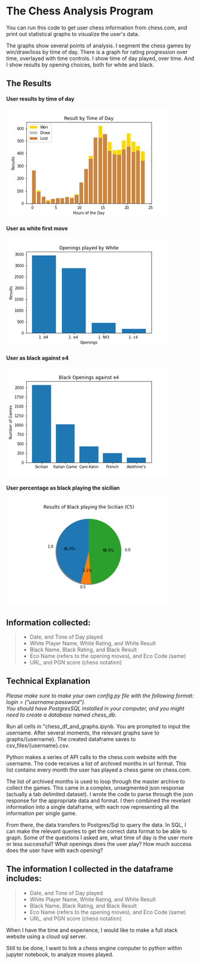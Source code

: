 # The Chess Analysis Program

You can run this code to get user chess information from chess.com, and print out statistical graphs to visualize the user's data.

The graphs show several points of analysis. I segment the chess games by win/draw/loss by time of day. There is a graph for rating progression over time, overlayed with time controls. I show time of day played, over time. And I show results by opening choices, both for white and black.

## The Results

#### User results by time of day
![Chess by Time of Day](/graphs/jsteele619/time_based/comparison_of_time_of_day.png)

#### User as white first move
![First Move](graphs/jsteele619/openings/jsteele619_as_white_openings.png)

#### User as black against e4
![black against e4](graphs/jsteele619/openings/jsteele619_as_black_against_e4.png)

#### User percentage as black playing the sicilian
![black sicilian](graphs/jsteele619/openings/jsteele619_as_black_playing_sicilian_results.png)
  
## Information collected: 
  
> * Date, and Time of Day played
> * White Player Name, White Rating, and White Result
> * Black Name, Black Rating, and Black Result
> * Eco Name (refers to the opening moves), and Eco Code (same)
> * URL, and PGN score (chess notation)


## Technical Explanation

_Please make sure to make your own config.py file with the following format: login = ("username:password")._ \
_You should have PostgresSQL installed in your computer, and you might need to create a database named chess_db._

Run all cells in "chess_df_and_graphs.ipynb. You are prompted to input the username. After several moments, the relevant graphs save to graphs/{username}. The created dataframe saves to csv_files/{username}.csv.

Python makes a series of API calls to the chess.com website with the username. The code receives a list of archived months in url format. This list contains every month the user has played a chess game on chess.com.
  
The list of archived months is used to loop through the master archive to collect the games. This came in a complex, unsegmented json response (actually a tab delimited dataset). I wrote the code to parse through the json response for the appropriate data and format. I then combined the revelant information into a single dataframe, with each row representing all the information per single game.

From there, the data transfers to Postgres/Sql to query the data. In SQL, I can make the relevant queries to get the correct data format to be able to graph. Some of the questions I asked are, what time of day is the user more or less successful? What openings does the user play? How much success does the user have with each opening?
 
## The information I collected in the dataframe includes: 
  
> * Date, and Time of Day played
> * White Player Name, White Rating, and White Result
> * Black Name, Black Rating, and Black Result
> * Eco Name (refers to the opening moves), and Eco Code (same)
> * URL, and PGN score (chess notation)

When I have the time and experience, I would like to make a full stack website using a cloud sql server.

Still to be done, I want to link a chess engine computer to python within jupyter notebook, to analyze moves played.
